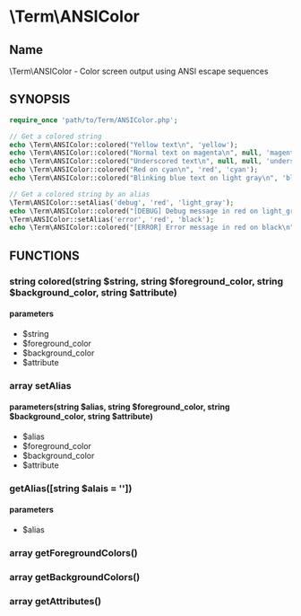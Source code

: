# \Term\ANSIColor

## Name

\Term\ANSIColor - Color screen output using ANSI escape sequences

## SYNOPSIS

```php
require_once 'path/to/Term/ANSIColor.php';

// Get a colored string
echo \Term\ANSIColor::colored("Yellow text\n", 'yellow');
echo \Term\ANSIColor::colored("Normal text on magenta\n", null, 'magenta');
echo \Term\ANSIColor::colored("Underscored text\n", null, null, 'underscore');
echo \Term\ANSIColor::colored("Red on cyan\n", 'red', 'cyan');
echo \Term\ANSIColor::colored("Blinking blue text on light gray\n", 'blue', 'light_gray', 'blink');

// Get a colored string by an alias
\Term\ANSIColor::setAlias('debug', 'red', 'light_gray');
echo \Term\ANSIColor::colored("[DEBUG] Debug message in red on light_gray\n" , 'debug');
\Term\ANSIColor::setAlias('error', 'red', 'black');
echo \Term\ANSIColor::colored("[ERROR] Error message in red on black\n" , 'error');

```

## FUNCTIONS

### string colored(string $string, string $foreground_color, string $background_color, string $attribute)

#### parameters

* $string
* $foreground_color
* $background_color
* $attribute

### array setAlias

#### parameters(string $alias, string $foreground_color, string $background_color, string $attribute)

* $alias
* $foreground_color
* $background_color
* $attribute

### getAlias([string $alais = ''])

#### parameters

* $alias

### array getForegroundColors()

### array getBackgroundColors()

### array getAttributes()
